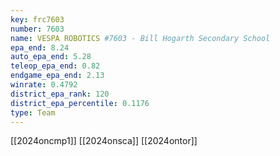 ```yaml
---
key: frc7603
number: 7603
name: VESPA ROBOTICS #7603 - Bill Hogarth Secondary School
epa_end: 8.24
auto_epa_end: 5.28
teleop_epa_end: 0.82
endgame_epa_end: 2.13
winrate: 0.4792
district_epa_rank: 120
district_epa_percentile: 0.1176
type: Team
---
```

[[2024oncmp1]]
[[2024onsca]]
[[2024ontor]]
